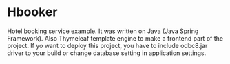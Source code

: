 # Hbooker
<p>Hotel booking service example. It was written on Java (Java Spring Framework). Also Thymeleaf template engine to make a frontend part of the project. If yo want to deploy this project, you have to include odbc8.jar driver to your build or change database setting in application settings.</p>
